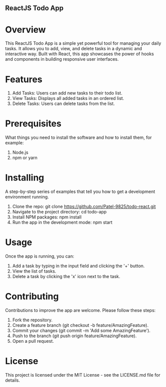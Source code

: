 ## ReactJS Todo App

# Overview

This ReactJS Todo App is a simple yet powerful tool for managing your daily tasks. It allows you to add, view, and delete tasks in a dynamic and interactive way. Built with React, this app showcases the power of hooks and components in building responsive user interfaces.

# Features

1. Add Tasks: Users can add new tasks to their todo list.
2. View Tasks: Displays all added tasks in an ordered list.
3. Delete Tasks: Users can delete tasks from the list.

# Prerequisites

What things you need to install the software and how to install them, for example:

1. Node.js
2. npm or yarn

# Installing

A step-by-step series of examples that tell you how to get a development environment running.

1. Clone the repo:
   git clone https://github.com/Patel-9825/todo-react.git
2. Navigate to the project directory:
   cd todo-app
3. Install NPM packages:
   npm install
4. Run the app in the development mode:
   npm start

# Usage

Once the app is running, you can:

1. Add a task by typing in the input field and clicking the '+' button.
2. View the list of tasks.
3. Delete a task by clicking the 'x' icon next to the task.

# Contributing

Contributions to improve the app are welcome. Please follow these steps:

1. Fork the repository.
2. Create a feature branch (git checkout -b feature/AmazingFeature).
3. Commit your changes (git commit -m 'Add some AmazingFeature').
4. Push to the branch (git push origin feature/AmazingFeature).
5. Open a pull request.

# License

This project is licensed under the MIT License - see the LICENSE.md file for details.
